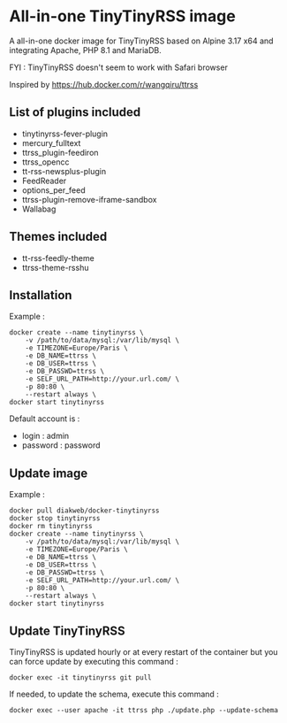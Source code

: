 # All-in-one TinyTinyRSS image
A all-in-one docker image for TinyTinyRSS based on Alpine 3.17 x64 and integrating Apache, PHP 8.1 and MariaDB.

FYI : TinyTinyRSS doesn't seem to work with Safari browser

Inspired by https://hub.docker.com/r/wangqiru/ttrss

## List of plugins included
- tinytinyrss-fever-plugin
- mercury_fulltext
- ttrss_plugin-feediron
- ttrss_opencc
- tt-rss-newsplus-plugin
- FeedReader
- options_per_feed
- ttrss-plugin-remove-iframe-sandbox
- Wallabag

## Themes included
- tt-rss-feedly-theme
- ttrss-theme-rsshu

## Installation
Example :

    docker create --name tinytinyrss \
        -v /path/to/data/mysql:/var/lib/mysql \
        -e TIMEZONE=Europe/Paris \
        -e DB_NAME=ttrss \
        -e DB_USER=ttrss \
        -e DB_PASSWD=ttrss \
        -e SELF_URL_PATH=http://your.url.com/ \ 
        -p 80:80 \
        --restart always \
    docker start tinytinyrss


Default account is :
- login : admin
- password : password

## Update image
Example :

    docker pull diakweb/docker-tinytinyrss
    docker stop tinytinyrss
    docker rm tinytinyrss
    docker create --name tinytinyrss \
        -v /path/to/data/mysql:/var/lib/mysql \
        -e TIMEZONE=Europe/Paris \
        -e DB_NAME=ttrss \
        -e DB_USER=ttrss \
        -e DB_PASSWD=ttrss \
        -e SELF_URL_PATH=http://your.url.com/ \ 
        -p 80:80 \
        --restart always \
    docker start tinytinyrss


## Update TinyTinyRSS
TinyTinyRSS is updated hourly or at every restart of the container but you can force update by executing this command :

    docker exec -it tinytinyrss git pull

If needed, to update the schema, execute this command :

    docker exec --user apache -it ttrss php ./update.php --update-schema

 
